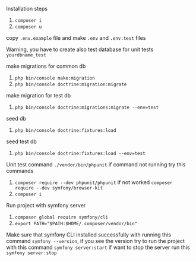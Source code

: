 Installation steps

1. `composer i`
2. `composer u`

copy `.env.example` file and make `.env` and `.env.test` files

Warning, you have to create also test database for unit tests `yourdbname_test`

make migrations for common db

1. `php bin/console make:migration`
2. `php bin/console doctrine:migration:migrate`

make migration for test db

1. `php bin/console doctrine:migrations:migrate --env=test`

seed db

1. `php bin/console doctrine:fixtures:load`

seed test db

1. `php bin/console doctrine:fixtures:load --env=test`

Unit test command `./vendor/bin/phpunit` if command not running try this commands

1. `composer require --dev phpunit/phpunit` if not worked `composer require --dev symfony/browser-kit`
2. `composer i`

Run project with symfony server
1. `composer global require symfony/cli`
2. `export PATH="$PATH:$HOME/.composer/vendor/bin"`

Make sure that symfony CLI installed successfully with running this command `symfony --version`, if you see the version
try to run the project with this command `symfony server:start` if want to stop the server run this `symfony server:stop`
